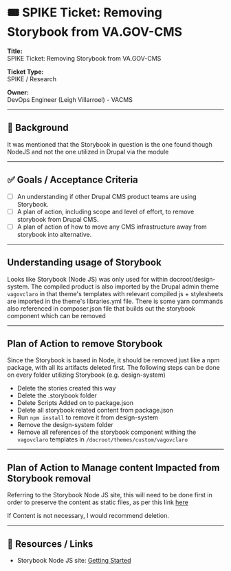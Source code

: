# 🎟️ SPIKE Ticket: Removing Storybook from VA.GOV-CMS 

**Title:**  
SPIKE Ticket: Removing Storybook from VA.GOV-CMS 

**Ticket Type:**  
SPIKE / Research

**Owner:**  
DevOps Engineer (Leigh Villarroel) - VACMS

---

## 📝 Background

It was mentioned that the Storybook in question is the one found though NodeJS and not the one utilized in Drupal via the module

---

## ✅ Goals / Acceptance Criteria
- [ ] An understanding if other Drupal CMS product teams are using Storybook. 
- [ ] A plan of action, including scope and level of effort, to remove storybook from Drupal CMS. 
- [ ] A plan of action of how to move any CMS infrastructure away from storybook into alternative. 

---

## Understanding usage of Storybook
Looks like Storybook (Node JS) was only used for within docroot/design-system.
The compiled product is also imported by the Drupal admin theme `vagovclaro` in that theme's templates with relevant compiled js + stylesheets are imported in the theme's libraries.yml file.
There is some yarn commands also referenced in composer.json file that builds out the storybook component which can be removed

---

## Plan of Action to remove Storybook
Since the Storybook is based in Node, it should be removed just like a npm package, with all its artifacts deleted first. The following steps can
be done on every folder utilizing Storybook (e.g. design-system)
- Delete the stories created this way
- Delete the .storybook folder
- Delete Scripts Added on to package.json
- Delete all storybook related content from package.json
- Run `npm install` to remove it from design-system
- Remove the design-system folder
- Remove all references of the storybook component withing the `vagovclaro` templates in `/docroot/themes/custom/vagovclaro`

---

## Plan of Action to Manage content Impacted from Storybook removal
Referring to the Storybook Node JS site, this will need to be done first in order to preserve the content as static files, as per this link [here](https://storybook.js.org/docs/sharing/publish-storybook)

If Content is not necessary, I would recommend deletion.

---

## 🔗 Resources / Links

- Storybook Node JS site: [Getting Started](https://storybook.js.org/docs/get-started/install)

